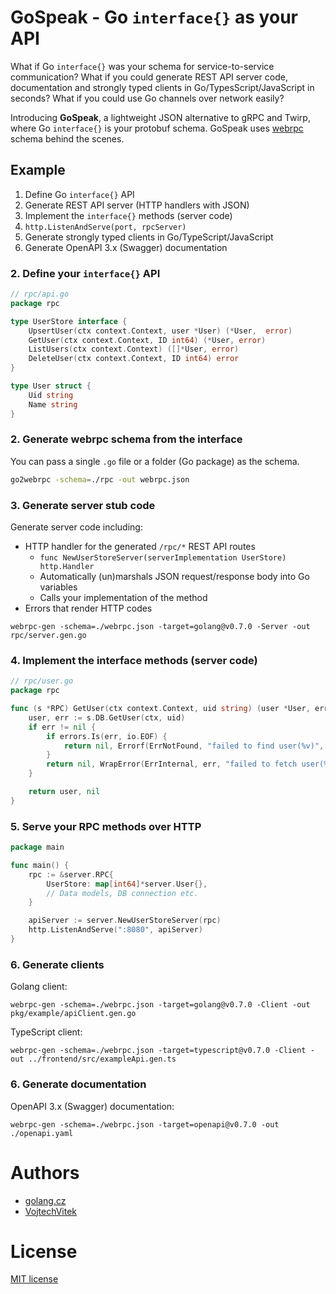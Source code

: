 # GoSpeak - Go `interface{}` as your API

What if Go `interface{}` was your schema for service-to-service communication? What if you could generate REST API server code, documentation and strongly typed clients in Go/TypesScript/JavaScript in seconds? What if you could use Go channels over network easily?

Introducing **GoSpeak**, a lightweight JSON alternative to gRPC and Twirp, where Go `interface{}` is your protobuf schema. GoSpeak uses [webrpc](https://github.com/webrpc/webrpc) schema behind the scenes.

## Example

1. Define Go `interface{}` API
2. Generate REST API server (HTTP handlers with JSON)
3. Implement the `interface{}` methods (server code)
4. `http.ListenAndServe(port, rpcServer)`
5. Generate strongly typed clients in Go/TypeScript/JavaScript
6. Generate OpenAPI 3.x (Swagger) documentation

### 2. Define your `interface{}` API

```go
// rpc/api.go
package rpc

type UserStore interface {
	UpsertUser(ctx context.Context, user *User) (*User,  error)
	GetUser(ctx context.Context, ID int64) (*User, error)
	ListUsers(ctx context.Context) ([]*User, error)
	DeleteUser(ctx context.Context, ID int64) error
}

type User struct {
    Uid string
    Name string
}
```

### 2. Generate webrpc schema from the interface

You can pass a single `.go` file or a folder (Go package) as the schema.

```sh
go2webrpc -schema=./rpc -out webrpc.json
```

### 3. Generate server stub code

Generate server code including:

- HTTP handler for the generated `/rpc/*` REST API routes
  - `func NewUserStoreServer(serverImplementation UserStore) http.Handler`
  - Automatically (un)marshals JSON request/response body into Go variables
  - Calls your implementation of the method
- Errors that render HTTP codes

```
webrpc-gen -schema=./webrpc.json -target=golang@v0.7.0 -Server -out rpc/server.gen.go
```

### 4. Implement the interface methods (server code)

```go
// rpc/user.go
package rpc

func (s *RPC) GetUser(ctx context.Context, uid string) (user *User, err error) {
    user, err := s.DB.GetUser(ctx, uid)
    if err != nil {
        if errors.Is(err, io.EOF) {
            return nil, Errorf(ErrNotFound, "failed to find user(%v)", uid)
        }
        return nil, WrapError(ErrInternal, err, "failed to fetch user(%v)", uid)
    }

    return user, nil
}
```

### 5. Serve your RPC methods over HTTP

```go
package main

func main() {
   	rpc := &server.RPC{
		UserStore: map[int64]*server.User{},
        // Data models, DB connection etc.
	}

	apiServer := server.NewUserStoreServer(rpc)
	http.ListenAndServe(":8080", apiServer)
}
```

### 6. Generate clients

Golang client:
```
webrpc-gen -schema=./webrpc.json -target=golang@v0.7.0 -Client -out pkg/example/apiClient.gen.go
```

TypeScript client:
```
webrpc-gen -schema=./webrpc.json -target=typescript@v0.7.0 -Client -out ../frontend/src/exampleApi.gen.ts
```

### 6. Generate documentation

OpenAPI 3.x (Swagger) documentation:
```
webrpc-gen -schema=./webrpc.json -target=openapi@v0.7.0 -out ./openapi.yaml
```

# Authors
- [golang.cz](https://golang.cz)
- [VojtechVitek](https://github.com/VojtechVitek)

# License

[MIT license](./LICENSE)
